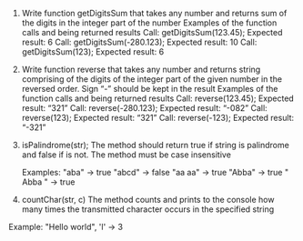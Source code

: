 1. Write function getDigitsSum that takes any number and returns sum of the digits in the integer part of the number 
Examples of the function calls and being returned results 
Call: getDigitsSum(123.45); Expected result: 6 
Call: getDigitsSum(-280.123); Expected result: 10 
Call: getDigitsSum(123); Expected result: 6 

2. Write function reverse that takes any number and returns string comprising of the digits of the integer part of the given number in the reversed order. Sign “-” should be kept in the result 
Examples of the function calls and being returned results 
Call: reverse(123.45); Expected result: “321” 
Call: reverse(-280.123); Expected result: “-082” 
Call: reverse(123); Expected result: “321” 
Call: reverse(-123); Expected result: “-321” 

3. isPalindrome(str);
The method should return true if string is palindrome and false if is not. The method must be case insensitive 

    Examples:
    "aba" -> true
    "abcd" -> false
    "aa aa" -> true
    "Abba" -> true
    "  Abba  " -> true

4. countChar(str, c)
The method counts and prints to the console how many times the transmitted character occurs in the specified string

Example:
"Hello world", 'l' -> 3 
